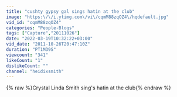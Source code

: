 ```yaml
---
title: "cushty gypsy gal sings hatin at the club"
image: "https:\/\/i.ytimg.com\/vi\/cqmM88zqOZ4\/hqdefault.jpg"
vid_id: "cqmM88zqOZ4"
categories: "People-Blogs"
tags: ["Capture","20111026"]
date: "2022-03-19T10:32:22+03:00"
vid_date: "2011-10-26T20:47:10Z"
duration: "PT1M39S"
viewcount: "341"
likeCount: "1"
dislikeCount: ""
channel: "heidixsmith"
---
```

{% raw %}Crystal Linda Smith sing's hatin at the club{% endraw %}
